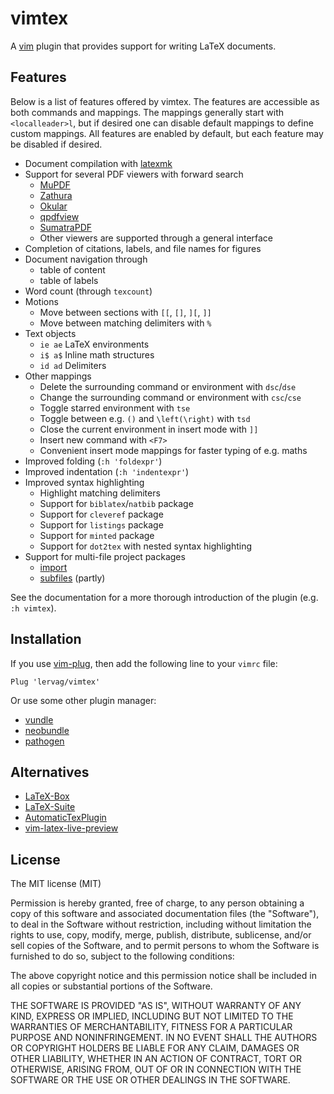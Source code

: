 # vimtex

A [vim](http://www.vim.org/) plugin that provides support for writing
LaTeX documents.

## Features

Below is a list of features offered by vimtex.  The features are accessible as
both commands and mappings.  The mappings generally start with
`<localleader>l`, but if desired one can disable default mappings to define
custom mappings.  All features are enabled by default, but each feature may be
disabled if desired.

- Document compilation with
  [latexmk](http://users.phys.psu.edu/~collins/software/latexmk-jcc/)
- Support for several PDF viewers with forward search
  - [MuPDF](http://www.mupdf.com/)
  - [Zathura](https://pwmt.org/projects/zathura/)
  - [Okular](https://okular.kde.org/)
  - [qpdfview](https://launchpad.net/qpdfview)
  - [SumatraPDF](http://www.sumatrapdfreader.org/free-pdf-reader.html)
  - Other viewers are supported through a general interface
- Completion of citations, labels, and file names for figures
- Document navigation through
  - table of content
  - table of labels
- Word count (through `texcount`)
- Motions
  - Move between sections with `[[`, `[]`, `][`, `]]`
  - Move between matching delimiters with `%`
- Text objects
  - `ie ae` LaTeX environments
  - `i$ a$` Inline math structures
  - `id ad` Delimiters
- Other mappings
  - Delete the surrounding command or environment with `dsc`/`dse`
  - Change the surrounding command or environment with `csc`/`cse`
  - Toggle starred environment with `tse`
  - Toggle between e.g. `()` and `\left(\right)` with `tsd`
  - Close the current environment in insert mode with `]]`
  - Insert new command with `<F7>`
  - Convenient insert mode mappings for faster typing of e.g. maths
- Improved folding (`:h 'foldexpr'`)
- Improved indentation (`:h 'indentexpr'`)
- Improved syntax highlighting
  - Highlight matching delimiters
  - Support for `biblatex`/`natbib` package
  - Support for `cleveref` package
  - Support for `listings` package
  - Support for `minted` package
  - Support for `dot2tex` with nested syntax highlighting
- Support for multi-file project packages
  - [import](http://ctan.uib.no/macros/latex/contrib/import/import.pdf)
  - [subfiles](http://ctan.uib.no/macros/latex/contrib/import/import.pdf) (partly)

See the documentation for a more thorough introduction of the plugin (e.g. `:h
vimtex`).

## Installation

If you use [vim-plug](https://github.com/junegunn/vim-plug), then add the
following line to your `vimrc` file:

```vim
Plug 'lervag/vimtex'
```

Or use some other plugin manager:
- [vundle](https://github.com/gmarik/vundle)
- [neobundle](https://github.com/Shougo/neobundle.vim)
- [pathogen](https://github.com/tpope/vim-pathogen)

## Alternatives

- [LaTeX-Box](https://github.com/LaTeX-Box-Team/LaTeX-Box)
- [LaTeX-Suite](http://vim-latex.sourceforge.net)
- [AutomaticTexPlugin](http://atp-vim.sourceforge.net)
- [vim-latex-live-preview](https://github.com/xuhdev/vim-latex-live-preview)

## License

The MIT license (MIT)

Permission is hereby granted, free of charge, to any person obtaining a copy
of this software and associated documentation files (the "Software"), to
deal in the Software without restriction, including without limitation the
rights to use, copy, modify, merge, publish, distribute, sublicense, and/or
sell copies of the Software, and to permit persons to whom the Software is
furnished to do so, subject to the following conditions:

The above copyright notice and this permission notice shall be included in
all copies or substantial portions of the Software.

THE SOFTWARE IS PROVIDED "AS IS", WITHOUT WARRANTY OF ANY KIND, EXPRESS OR
IMPLIED, INCLUDING BUT NOT LIMITED TO THE WARRANTIES OF MERCHANTABILITY,
FITNESS FOR A PARTICULAR PURPOSE AND NONINFRINGEMENT.  IN NO EVENT SHALL THE
AUTHORS OR COPYRIGHT HOLDERS BE LIABLE FOR ANY CLAIM, DAMAGES OR OTHER
LIABILITY, WHETHER IN AN ACTION OF CONTRACT, TORT OR OTHERWISE, ARISING
FROM, OUT OF OR IN CONNECTION WITH THE SOFTWARE OR THE USE OR OTHER DEALINGS
IN THE SOFTWARE.

